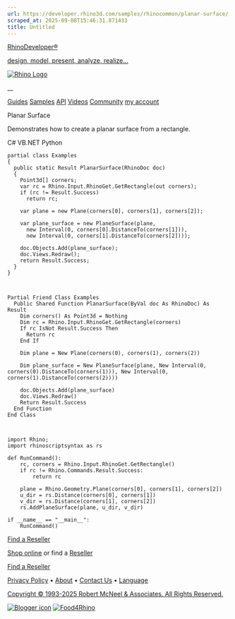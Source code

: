```yaml
---
url: https://developer.rhino3d.com/samples/rhinocommon/planar-surface/
scraped_at: 2025-09-08T15:46:31.871433
title: Untitled
---
```


[RhinoDeveloper®](/)

[design, model, present, analyze, realize...](/)

[![Rhino Logo](https://developer.rhino3d.com/images/rhinodevlogo.png)](/)

__

[Guides](https://developer.rhino3d.com/guides)
[Samples](https://developer.rhino3d.com/samples)
[API](https://developer.rhino3d.com/api)
[Videos](https://developer.rhino3d.com/videos)
[Community](https://discourse.mcneel.com/c/rhino-developer) [my account
](https://www.rhino3d.com/my-account/ "Manage your account, licenses, and
teams")

Planar Surface

Demonstrates how to create a planar surface from a rectangle.

C# VB.NET Python

    
    
    partial class Examples
    {
      public static Result PlanarSurface(RhinoDoc doc)
      {
        Point3d[] corners;
        var rc = Rhino.Input.RhinoGet.GetRectangle(out corners);
        if (rc != Result.Success)
          return rc;
    
        var plane = new Plane(corners[0], corners[1], corners[2]);
    
        var plane_surface = new PlaneSurface(plane,
          new Interval(0, corners[0].DistanceTo(corners[1])),
          new Interval(0, corners[1].DistanceTo(corners[2])));
    
        doc.Objects.Add(plane_surface);
        doc.Views.Redraw();
        return Result.Success;
      }
    }
    
    
    
    Partial Friend Class Examples
      Public Shared Function PlanarSurface(ByVal doc As RhinoDoc) As Result
    	Dim corners() As Point3d = Nothing
    	Dim rc = Rhino.Input.RhinoGet.GetRectangle(corners)
    	If rc IsNot Result.Success Then
    	  Return rc
    	End If
    
    	Dim plane = New Plane(corners(0), corners(1), corners(2))
    
    	Dim plane_surface = New PlaneSurface(plane, New Interval(0, corners(0).DistanceTo(corners(1))), New Interval(0, corners(1).DistanceTo(corners(2))))
    
    	doc.Objects.Add(plane_surface)
    	doc.Views.Redraw()
    	Return Result.Success
      End Function
    End Class
    
    
    
    import Rhino;
    import rhinoscriptsyntax as rs
    
    def RunCommand():
        rc, corners = Rhino.Input.RhinoGet.GetRectangle()
        if rc != Rhino.Commands.Result.Success:
            return rc
    
        plane = Rhino.Geometry.Plane(corners[0], corners[1], corners[2])
        u_dir = rs.Distance(corners[0], corners[1])
        v_dir = rs.Distance(corners[1], corners[2])
        rs.AddPlaneSurface(plane, u_dir, v_dir)
    
    if __name__ == "__main__":
        RunCommand()
    

  

[Find a Reseller](https://www.rhino3d.com/sales)

[Shop online](https://www.rhino3d.com/store) or find a
[Reseller](https://www.rhino3d.com/sales)

[Find a Reseller](https://www.rhino3d.com/sales)

[Privacy Policy](https://www.rhino3d.com/privacy) •
[About](https://www.rhino3d.com/mcneel/about) • [Contact
Us](https://www.rhino3d.com/mcneel/contact) • [
Language](https://www.rhino3d.com/language "Change to a different region or
language")

[Copyright © 1993-2025 Robert McNeel & Associates. All Rights
Reserved.](https://www.rhino3d.com/mcneel/about)

[](https://www.facebook.com/McNeelRhinoceros/)
[](https://twitter.com/bobmcneel) [](https://www.linkedin.com/groups/75313/)
[](https://www.youtube.com/user/RhinoGuide/videos) [](https://vimeo.com/rhino)
[![Blogger
icon](https://developer.rhino3d.com/images/blogger.svg)](http://blog.rhino3d.com/)
[![Food4Rhino](https://developer.rhino3d.com/images/f4r_icon_01.svg)](https://www.food4rhino.com)

